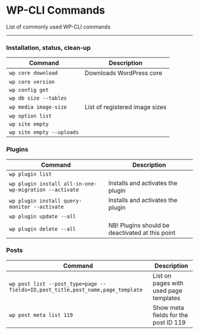 # WP-CLI Commands

List of commonly used WP-CLI commands

---

### Installation, status, clean-up

| Command | Description |
| ------- | ----------- |
| `wp core download` | Downloads WordPress core |
| `wp core version` | |
| `wp config get` | |
| `wp db size --tables` | |
| `wp media image-size` | List of registered image sizes |
| `wp option list` | 
| `wp site empty` | 
| `wp site empty --uploads` | 

### Plugins

| Command | Description |
| ------- | ----------- |
| `wp plugin list` | |
| `wp plugin install all-in-one-wp-migration --activate` | Installs and activates the plugin |
| `wp plugin install query-monitor --activate` | Installs and activates the plugin |
| `wp plugin update --all` | |
| `wp plugin delete --all` | NB! Plugins should be deactivated at this point |

### Posts

| Command | Description |
| ------- | ----------- |
| `wp post list --post_type=page --fields=ID,post_title,post_name,page_template` | List on pages with used page templates |
| `wp post meta list 119` | Show meta fields for the post ID 119 |
